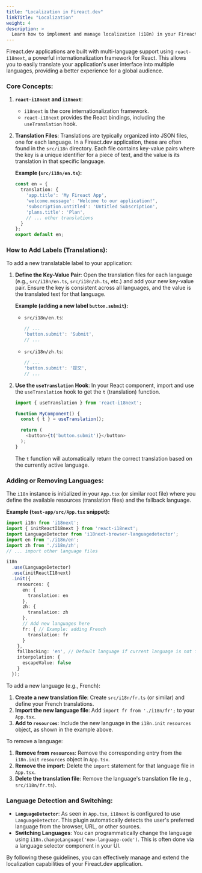 ```yaml
---
title: "Localization in Fireact.dev"
linkTitle: "Localization"
weight: 4
description: >
  Learn how to implement and manage localization (i18n) in your Fireact.dev application using react-i18next.
---
```


Fireact.dev applications are built with multi-language support using `react-i18next`, a powerful internationalization framework for React. This allows you to easily translate your application's user interface into multiple languages, providing a better experience for a global audience.

### Core Concepts:

1.  **`react-i18next` and `i18next`**:
    *   `i18next` is the core internationalization framework.
    *   `react-i18next` provides the React bindings, including the `useTranslation` hook.

2.  **Translation Files**:
    Translations are typically organized into JSON files, one for each language. In a Fireact.dev application, these are often found in the `src/i18n` directory. Each file contains key-value pairs where the key is a unique identifier for a piece of text, and the value is its translation in that specific language.

    **Example (`src/i18n/en.ts`):**
    ```typescript
    const en = {
      translation: {
        'app.title': 'My Fireact App',
        'welcome.message': 'Welcome to our application!',
        'subscription.untitled': 'Untitled Subscription',
        'plans.title': 'Plan',
        // ... other translations
      }
    };
    export default en;
    ```

### How to Add Labels (Translations):

To add a new translatable label to your application:

1.  **Define the Key-Value Pair**: Open the translation files for each language (e.g., `src/i18n/en.ts`, `src/i18n/zh.ts`, etc.) and add your new key-value pair. Ensure the key is consistent across all languages, and the value is the translated text for that language.

    **Example (adding a new label `button.submit`):**
    *   `src/i18n/en.ts`:
        ```typescript
        // ...
        'button.submit': 'Submit',
        // ...
        ```
    *   `src/i18n/zh.ts`:
        ```typescript
        // ...
        'button.submit': '提交',
        // ...
        ```

2.  **Use the `useTranslation` Hook**: In your React component, import and use the `useTranslation` hook to get the `t` (translation) function.

    ```typescript
    import { useTranslation } from 'react-i18next';

    function MyComponent() {
      const { t } = useTranslation();

      return (
        <button>{t('button.submit')}</button>
      );
    }
    ```
    The `t` function will automatically return the correct translation based on the currently active language.

### Adding or Removing Languages:

The `i18n` instance is initialized in your `App.tsx` (or similar root file) where you define the available resources (translation files) and the fallback language.

**Example (`test-app/src/App.tsx` snippet):**
```typescript
import i18n from 'i18next';
import { initReactI18next } from 'react-i18next';
import LanguageDetector from 'i18next-browser-languagedetector';
import en from './i18n/en';
import zh from './i18n/zh';
// ... import other language files

i18n
  .use(LanguageDetector)
  .use(initReactI18next)
  .init({
    resources: {
      en: {
        translation: en
      },
      zh: {
        translation: zh
      },
      // Add new languages here
      fr: { // Example: adding French
        translation: fr
      }
    },
    fallbackLng: 'en', // Default language if current language is not found
    interpolation: {
      escapeValue: false
    }
  });
```

To add a new language (e.g., French):

1.  **Create a new translation file**: Create `src/i18n/fr.ts` (or similar) and define your French translations.
2.  **Import the new language file**: Add `import fr from './i18n/fr';` to your `App.tsx`.
3.  **Add to `resources`**: Include the new language in the `i18n.init` `resources` object, as shown in the example above.

To remove a language:

1.  **Remove from `resources`**: Remove the corresponding entry from the `i18n.init` `resources` object in `App.tsx`.
2.  **Remove the import**: Delete the `import` statement for that language file in `App.tsx`.
3.  **Delete the translation file**: Remove the language's translation file (e.g., `src/i18n/fr.ts`).

### Language Detection and Switching:

*   **`LanguageDetector`**: As seen in `App.tsx`, `i18next` is configured to use `LanguageDetector`. This plugin automatically detects the user's preferred language from the browser, URL, or other sources.
*   **Switching Languages**: You can programmatically change the language using `i18n.changeLanguage('new-language-code')`. This is often done via a language selector component in your UI.

By following these guidelines, you can effectively manage and extend the localization capabilities of your Fireact.dev application.
